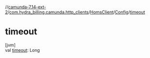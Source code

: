 //[camunda-7.14-ext-2](../../../../index.md)/[com.hydra_billing.camunda.http_clients](../../index.md)/[HomsClient](../index.md)/[Config](index.md)/[timeout](timeout.md)

# timeout

[jvm]\
val [timeout](timeout.md): Long

